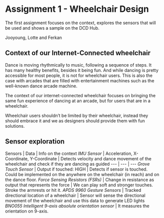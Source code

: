 # Assignment 1 - Wheelchair Design

The first assignment focuses on the context, explores the sensors that will be used and shows a sample on the DCD Hub.

Jooyoung, Lotte and Ferkan

## Context of our Internet-Connected wheelchair
Dance is moving rhythmically to music, following a sequence of steps. It has many healthy benefits, besides it being fun. And while dancing is pretty accessible for most people, it is not for wheelchair users. This is also the case with arcades that are filled with entertainment machines such as the well-known dance arcade machine.

The context of our internet-connected wheelchair focuses on bringing the same fun experience of dancing at an arcade, but for users that are in a wheelchair.

Wheelchair users shouldn’t be limited by their wheelchair, instead they should embrace it and we as designers should provide them with fun solutions.


## Sensor exploration
Sensors | Data | Info on the context
*IMU Sensor* | Acceleration, X-Coordinate, Y-Coordinate | Detects velocity and dance movement of the wheelchair and check if they are dancing as guided
--- | --- | ---
*Grove Touch Sensor* | Output if touched: HIGH | Detects if sensor is touched. Could be implemented on the anywhere on the wheelchair (in reach) and on the dance floor.
*Force Sensing Resistors (FSRs)* | Change in resistance as output that represents the force | We can play soft and stronger touches. Stroke the armrests or hit it.
*APDS 9960 Gesture Sensors* | Tracked directional location of a wheelchair | Sensor will sense the directional movement of the wheelchair and use this data to generate LED lights
*BNO055 Intelligent 9-axis absolute orientation sensor* | It measures the orientation on 9-axis.



##
